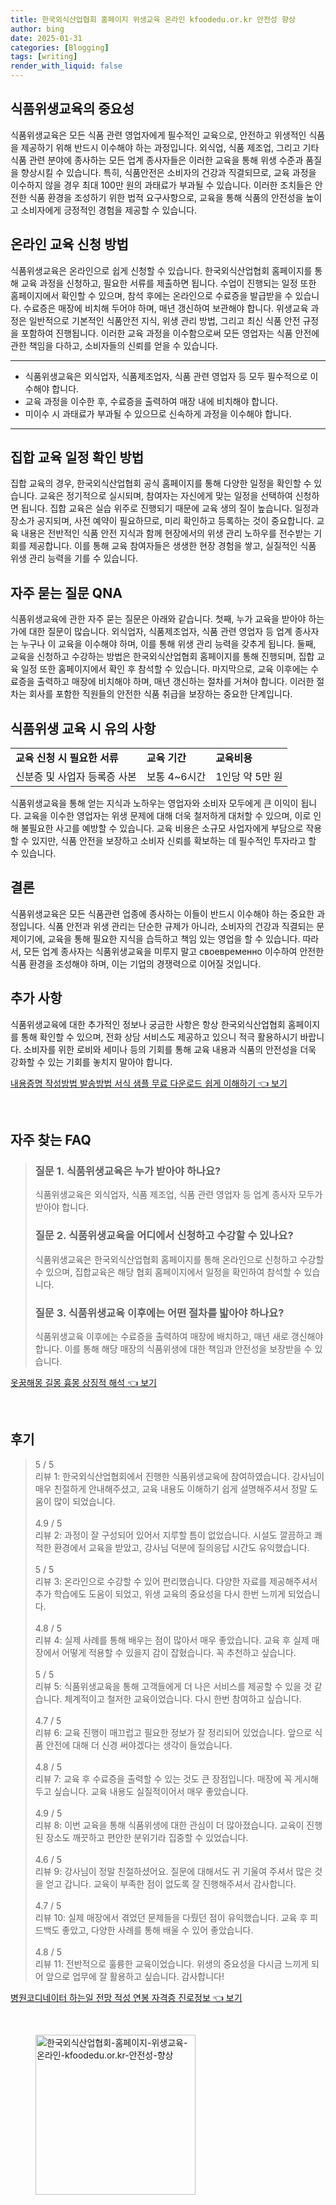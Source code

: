 ```yaml
---
title: 한국외식산업협회 홈페이지 위생교육 온라인 kfoodedu.or.kr 안전성 향상
author: bing
date: 2025-01-31
categories: [Blogging]
tags: [writing]
render_with_liquid: false
---
```



<h2 id='식품위생교육의 중요성'>식품위생교육의 중요성</h2>

<p>식품위생교육은 모든 식품 관련 영업자에게 필수적인 교육으로, 안전하고 위생적인 식품을 제공하기 위해 반드시 이수해야 하는 과정입니다. 외식업, 식품 제조업, 그리고 기타 식품 관련 분야에 종사하는 모든 업계 종사자들은 이러한 교육을 통해 위생 수준과 품질을 향상시킬 수 있습니다. 특히, 식품안전은 소비자의 건강과 직결되므로, 교육 과정을 이수하지 않을 경우 최대 100만 원의 과태료가 부과될 수 있습니다. 이러한 조치들은 안전한 식품 환경을 조성하기 위한 법적 요구사항으로, 교육을 통해 식품의 안전성을 높이고 소비자에게 긍정적인 경험을 제공할 수 있습니다.</p>

<h2 id='온라인 교육 신청 방법'>온라인 교육 신청 방법</h2>

<p>식품위생교육은 온라인으로 쉽게 신청할 수 있습니다. 한국외식산업협회 홈페이지를 통해 교육 과정을 신청하고, 필요한 서류를 제출하면 됩니다. 수업이 진행되는 일정 또한 홈페이지에서 확인할 수 있으며, 참석 후에는 온라인으로 수료증을 발급받을 수 있습니다. 수료증은 매장에 비치해 두어야 하며, 매년 갱신하여 보관해야 합니다. 위생교육 과정은 일반적으로 기본적인 식품안전 지식, 위생 관리 방법, 그리고 최신 식품 안전 규정을 포함하여 진행됩니다. 이러한 교육 과정을 이수함으로써 모든 영업자는 식품 안전에 관한 책임을 다하고, 소비자들의 신뢰를 얻을 수 있습니다.</p>

<hr />

<ul>
    <li>식품위생교육은 외식업자, 식품제조업자, 식품 관련 영업자 등 모두 필수적으로 이수해야 합니다.</li>
    <li>교육 과정을 이수한 후, 수료증을 출력하여 매장 내에 비치해야 합니다.</li>
    <li>미이수 시 과태료가 부과될 수 있으므로 신속하게 과정을 이수해야 합니다.</li>
</ul>

<hr />

<h2 id='집합 교육 일정 확인 방법'>집합 교육 일정 확인 방법</h2>

<p>집합 교육의 경우, 한국외식산업협회 공식 홈페이지를 통해 다양한 일정을 확인할 수 있습니다. 교육은 정기적으로 실시되며, 참여자는 자신에게 맞는 일정을 선택하여 신청하면 됩니다. 집합 교육은 실습 위주로 진행되기 때문에 교육 생의 질이 높습니다. 일정과 장소가 공지되며, 사전 예약이 필요하므로, 미리 확인하고 등록하는 것이 중요합니다. 교육 내용은 전반적인 식품 안전 지식과 함께 현장에서의 위생 관리 노하우를 전수받는 기회를 제공합니다. 이를 통해 교육 참여자들은 생생한 현장 경험을 쌓고, 실질적인 식품 위생 관리 능력을 기를 수 있습니다.</p>

<h2 id='자주 묻는 질문 QNA'>자주 묻는 질문 QNA</h2>

<p>식품위생교육에 관한 자주 묻는 질문은 아래와 같습니다. 첫째, 누가 교육을 받아야 하는가에 대한 질문이 많습니다. 외식업자, 식품제조업자, 식품 관련 영업자 등 업계 종사자는 누구나 이 교육을 이수해야 하며, 이를 통해 위생 관리 능력을 갖추게 됩니다. 둘째, 교육을 신청하고 수강하는 방법은 한국외식산업협회 홈페이지를 통해 진행되며, 집합 교육 일정 또한 홈페이지에서 확인 후 참석할 수 있습니다. 마지막으로, 교육 이후에는 수료증을 출력하고 매장에 비치해야 하며, 매년 갱신하는 절차를 거쳐야 합니다. 이러한 절차는 회사를 포함한 직원들의 안전한 식품 취급을 보장하는 중요한 단계입니다.</p>

<h2 id='식품위생 교육 시 유의 사항'>식품위생 교육 시 유의 사항</h2>

<table>
    <tr>
        <td><b>교육 신청 시 필요한 서류</b></td>
        <td><b>교육 기간</b></td>
        <td><b>교육비용</b></td>
    </tr>
    <tr>
        <td>신분증 및 사업자 등록증 사본</td>
        <td>보통 4~6시간</td>
        <td>1인당 약 5만 원</td>
    </tr>
</table>

<p>식품위생교육을 통해 얻는 지식과 노하우는 영업자와 소비자 모두에게 큰 이익이 됩니다. 교육을 이수한 영업자는 위생 문제에 대해 더욱 철저하게 대처할 수 있으며, 이로 인해 불필요한 사고를 예방할 수 있습니다. 교육 비용은 소규모 사업자에게 부담으로 작용할 수 있지만, 식품 안전을 보장하고 소비자 신뢰를 확보하는 데 필수적인 투자라고 할 수 있습니다.</p>

<h2 id='결론'>결론</h2>

<p>식품위생교육은 모든 식품관련 업종에 종사하는 이들이 반드시 이수해야 하는 중요한 과정입니다. 식품 안전과 위생 관리는 단순한 규제가 아니라, 소비자의 건강과 직결되는 문제이기에, 교육을 통해 필요한 지식을 습득하고 책임 있는 영업을 할 수 있습니다. 따라서, 모든 업계 종사자는 식품위생교육을 미루지 말고 своевременно 이수하여 안전한 식품 환경을 조성해야 하며, 이는 기업의 경쟁력으로 이어질 것입니다.</p>

<h2 id='추가 사항'>추가 사항</h2>

<p>식품위생교육에 대한 추가적인 정보나 궁금한 사항은 항상 한국외식산업협회 홈페이지를 통해 확인할 수 있으며, 전화 상담 서비스도 제공하고 있으니 적극 활용하시기 바랍니다. 소비자를 위한 로비와 세미나 등의 기회를 통해 교육 내용과 식품의 안전성을 더욱 강화할 수 있는 기회를 놓치지 말아야 합니다.</p>


<p><a class="click-button" title="내용증명 작성방법 발송방법 서식 샘플 무료 다운로드 쉽게 이해하기" href="https://blackassets.github.io/posts/%EB%82%B4%EC%9A%A9%EC%A6%9D%EB%AA%85-%EC%9E%91%EC%84%B1%EB%B0%A9%EB%B2%95-%EB%B0%9C%EC%86%A1%EB%B0%A9%EB%B2%95-%EC%84%9C%EC%8B%9D-%EC%83%98%ED%94%8C-%EB%AC%B4%EB%A3%8C-%EB%8B%A4%EC%9A%B4%EB%A1%9C%EB%93%9C-%EC%89%BD%EA%B2%8C-%EC%9D%B4%ED%95%B4%ED%95%98%EA%B8%B0/" rel="dofollow">내용증명 작성방법 발송방법 서식 샘플 무료 다운로드 쉽게 이해하기 👈 보기</a></p><br>
<h2 id='자주_찾는_FAQ'>자주 찾는 FAQ</h2>
<div itemscope="" itemtype="https://schema.org/FAQPage"> 
<blockquote> 
<div itemscope="" itemprop="mainEntity" itemtype="https://schema.org/Question"> 
<h3 itemprop="name">질문 1. 식품위생교육은 누가 받아야 하나요?</h3> 
<div itemscope="" itemprop="acceptedAnswer" itemtype="https://schema.org/Answer"> 
<span itemprop="text"> 
<p>식품위생교육은 외식업자, 식품 제조업, 식품 관련 영업자 등 업계 종사자 모두가 받아야 합니다.</p> 
</span> 
</div> 
</div> 
<div itemscope="" itemprop="mainEntity" itemtype="https://schema.org/Question"> 
<h3 itemprop="name">질문 2. 식품위생교육을 어디에서 신청하고 수강할 수 있나요?</h3> 
<div itemscope="" itemprop="acceptedAnswer" itemtype="https://schema.org/Answer"> 
<span itemprop="text"> 
<p>식품위생교육은 한국외식산업협회 홈페이지를 통해 온라인으로 신청하고 수강할 수 있으며, 집합교육은 해당 협회 홈페이지에서 일정을 확인하여 참석할 수 있습니다.</p> 
</span> 
</div> 
</div> 
<div itemscope="" itemprop="mainEntity" itemtype="https://schema.org/Question"> 
<h3 itemprop="name">질문 3. 식품위생교육 이후에는 어떤 절차를 밟아야 하나요?</h3> 
<div itemscope="" itemprop="acceptedAnswer" itemtype="https://schema.org/Answer"> 
<span itemprop="text"> 
<p>식품위생교육 이후에는 수료증을 출력하여 매장에 배치하고, 매년 새로 갱신해야 합니다. 이를 통해 해당 매장의 식품위생에 대한 책임과 안전성을 보장받을 수 있습니다.</p> 
</span> 
</div> 
</div> 
</blockquote> 
</div>
<p><a class="click-button" title="옷꿈해몽 길몽 흉몽 상징적 해석" href="https://blackassets.github.io/posts/%EC%98%B7%EA%BF%88%ED%95%B4%EB%AA%BD-%EA%B8%B8%EB%AA%BD-%ED%9D%89%EB%AA%BD-%EC%83%81%EC%A7%95%EC%A0%81-%ED%95%B4%EC%84%9D/" rel="dofollow">옷꿈해몽 길몽 흉몽 상징적 해석 👈 보기</a></p><br>
<h2 id='후기'>후기</h2>
<div itemscope itemtype="https://schema.org/Product">
  <blockquote>
  <div itemprop="review" itemscope itemtype="https://schema.org/Review">
      <div itemprop="reviewRating" itemscope itemtype="https://schema.org/Rating"> <span itemprop="ratingValue">5</span> / <span itemprop="bestRating">5</span> </div>
      <span itemprop="reviewBody">리뷰 1: 한국외식산업협회에서 진행한 식품위생교육에 참여하였습니다. 강사님이 매우 친절하게 안내해주셨고, 교육 내용도 이해하기 쉽게 설명해주셔서 정말 도움이 많이 되었습니다.</span>
  </div>
  <br>
  <div itemprop="review" itemscope itemtype="https://schema.org/Review">
      <div itemprop="reviewRating" itemscope itemtype="https://schema.org/Rating"> <span itemprop="ratingValue">4.9</span> / <span itemprop="bestRating">5</span> </div>
      <span itemprop="reviewBody">리뷰 2: 과정이 잘 구성되어 있어서 지루할 틈이 없었습니다. 시설도 깔끔하고 쾌적한 환경에서 교육을 받았고, 강사님 덕분에 질의응답 시간도 유익했습니다.</span>
  </div>
  <br>
  <div itemprop="review" itemscope itemtype="https://schema.org/Review">
      <div itemprop="reviewRating" itemscope itemtype="https://schema.org/Rating"> <span itemprop="ratingValue">5</span> / <span itemprop="bestRating">5</span> </div>
      <span itemprop="reviewBody">리뷰 3: 온라인으로 수강할 수 있어 편리했습니다. 다양한 자료를 제공해주셔서 추가 학습에도 도움이 되었고, 위생 교육의 중요성을 다시 한번 느끼게 되었습니다.</span>
  </div>
  <br>
  <div itemprop="review" itemscope itemtype="https://schema.org/Review">
      <div itemprop="reviewRating" itemscope itemtype="https://schema.org/Rating"> <span itemprop="ratingValue">4.8</span> / <span itemprop="bestRating">5</span> </div>
      <span itemprop="reviewBody">리뷰 4: 실제 사례를 통해 배우는 점이 많아서 매우 좋았습니다. 교육 후 실제 매장에서 어떻게 적용할 수 있을지 감이 잡혔습니다. 꼭 추천하고 싶습니다.</span>
  </div>
  <br>
  <div itemprop="review" itemscope itemtype="https://schema.org/Review">
      <div itemprop="reviewRating" itemscope itemtype="https://schema.org/Rating"> <span itemprop="ratingValue">5</span> / <span itemprop="bestRating">5</span> </div>
      <span itemprop="reviewBody">리뷰 5: 식품위생교육을 통해 고객들에게 더 나은 서비스를 제공할 수 있을 것 같습니다. 체계적이고 철저한 교육이었습니다. 다시 한번 참여하고 싶습니다.</span>
  </div>
  <br>
  <div itemprop="review" itemscope itemtype="https://schema.org/Review">
      <div itemprop="reviewRating" itemscope itemtype="https://schema.org/Rating"> <span itemprop="ratingValue">4.7</span> / <span itemprop="bestRating">5</span> </div>
      <span itemprop="reviewBody">리뷰 6: 교육 진행이 매끄럽고 필요한 정보가 잘 정리되어 있었습니다. 앞으로 식품 안전에 대해 더 신경 써야겠다는 생각이 들었습니다.</span>
  </div>
  <br>
  <div itemprop="review" itemscope itemtype="https://schema.org/Review">
      <div itemprop="reviewRating" itemscope itemtype="https://schema.org/Rating"> <span itemprop="ratingValue">4.8</span> / <span itemprop="bestRating">5</span> </div>
      <span itemprop="reviewBody">리뷰 7: 교육 후 수료증을 출력할 수 있는 것도 큰 장점입니다. 매장에 꼭 게시해두고 싶습니다. 교육 내용도 실질적이어서 매우 좋았습니다.</span>
  </div>
  <br>
  <div itemprop="review" itemscope itemtype="https://schema.org/Review">
      <div itemprop="reviewRating" itemscope itemtype="https://schema.org/Rating"> <span itemprop="ratingValue">4.9</span> / <span itemprop="bestRating">5</span> </div>
      <span itemprop="reviewBody">리뷰 8: 이번 교육을 통해 식품위생에 대한 관심이 더 많아졌습니다. 교육이 진행된 장소도 깨끗하고 편안한 분위기라 집중할 수 있었습니다.</span>
  </div>
  <br>
  <div itemprop="review" itemscope itemtype="https://schema.org/Review">
      <div itemprop="reviewRating" itemscope itemtype="https://schema.org/Rating"> <span itemprop="ratingValue">4.6</span> / <span itemprop="bestRating">5</span> </div>
      <span itemprop="reviewBody">리뷰 9: 강사님이 정말 친절하셨어요. 질문에 대해서도 귀 기울여 주셔서 많은 것을 얻고 갑니다. 교육이 부족한 점이 없도록 잘 진행해주셔서 감사합니다.</span>
  </div>
  <br>
  <div itemprop="review" itemscope itemtype="https://schema.org/Review">
      <div itemprop="reviewRating" itemscope itemtype="https://schema.org/Rating"> <span itemprop="ratingValue">4.7</span> / <span itemprop="bestRating">5</span> </div>
      <span itemprop="reviewBody">리뷰 10: 실제 매장에서 겪었던 문제들을 다뤘던 점이 유익했습니다. 교육 후 피드백도 좋았고, 다양한 사례를 통해 배울 수 있어 좋았습니다.</span>
  </div>
  <br>
  <div itemprop="review" itemscope itemtype="https://schema.org/Review">
      <div itemprop="reviewRating" itemscope itemtype="https://schema.org/Rating"> <span itemprop="ratingValue">4.8</span> / <span itemprop="bestRating">5</span> </div>
      <span itemprop="reviewBody">리뷰 11: 전반적으로 훌륭한 교육이었습니다. 위생의 중요성을 다시금 느끼게 되어 앞으로 업무에 잘 활용하고 싶습니다. 감사합니다!</span>
  </div>
  </blockquote>
</div>
<p><a class="click-button" title="병원코디네이터 하는일 전망 적성 연봉 자격증 진로정보" href="https://blackassets.github.io/posts/%EB%B3%91%EC%9B%90%EC%BD%94%EB%94%94%EB%84%A4%EC%9D%B4%ED%84%B0-%ED%95%98%EB%8A%94%EC%9D%BC-%EC%A0%84%EB%A7%9D-%EC%A0%81%EC%84%B1-%EC%97%B0%EB%B4%89-%EC%9E%90%EA%B2%A9%EC%A6%9D-%EC%A7%84%EB%A1%9C%EC%A0%95%EB%B3%B4/" rel="dofollow">병원코디네이터 하는일 전망 적성 연봉 자격증 진로정보 👈 보기</a></p><br>
<figure class="image"><img src="https://blackassets.github.io/assets/img/thumbnail/한국외식산업협회-홈페이지-위생교육-온라인-kfoodedu.or.kr-안전성-향상.webp" alt="한국외식산업협회-홈페이지-위생교육-온라인-kfoodedu.or.kr-안전성-향상" width="256" height="256"></figure>